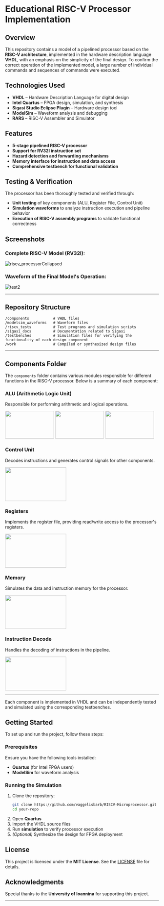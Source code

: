 # Educational RISC-V Processor Implementation  

## Overview
This repository contains a model of a pipelined processor based on the **RISC-V architecture**, implemented in the hardware description language **VHDL**, with an emphasis on the simplicity of the final design.
To confirm the correct operation of the implemented model, a large number of individual commands and sequences of commands were executed.

## Technologies Used  
- **VHDL** – Hardware Description Language for digital design  
- **Intel Quartus** – FPGA design, simulation, and synthesis
- **Sigasi Studio Eclipse Plugin** – Hardware design tool 
- **ModelSim** – Waveform analysis and debugging  
- **RARS** – RISC-V Assembler and Simulator 

## Features  
- **5-stage pipelined RISC-V processor**  
- **Support for RV32I instruction set**  
- **Hazard detection and forwarding mechanisms**  
- **Memory interface for instruction and data access**  
- **Comprehensive testbench for functional validation**  

## Testing & Verification  
The processor has been thoroughly tested and verified through:  
- **Unit testing** of key components (ALU, Register File, Control Unit)  
- **Simulation waveforms** to analyze instruction execution and pipeline behavior  
- **Execution of RISC-V assembly programs** to validate functional correctness  

## Screenshots  

### Complete RISC-V Model (RV32I):  
![riscv_processorCollapsed](https://github.com/user-attachments/assets/639215f8-6ce8-4b68-a552-2734b2b7a43d)

### Waveform of the Final Model's Operation:
![test2](https://github.com/user-attachments/assets/fcbdbaac-c437-4d6d-ac0b-569198e8c105)

---

## Repository Structure  
```
/components           # VHDL files
/modelsim_waveforms   # Waveform files
/riscv_tests          # Test programs and simulation scripts  
/sigasi_docs          # Documentation related to Sigasi
/testbenches          # Simulation files for verifying the functionality of each design component
/work                 # Compiled or synthesized design files
```

---

## Components Folder

The `components` folder contains various modules responsible for different functions in the RISC-V processor. Below is a summary of each component:

### **ALU (Arithmetic Logic Unit)**  
Responsible for performing arithmetic and logical operations.

<img src="https://github.com/user-attachments/assets/8d2a670f-ffe9-4a88-b754-60d9738e7cbb" width="160" height="90"/>  
<img src="https://github.com/user-attachments/assets/f7bd47fe-4e58-4832-816f-ef6602b34d97" width="160" height="90"/>  
<img src="https://github.com/user-attachments/assets/ad8299d1-5101-43ae-9850-c8504408eb76" width="160" height="90"/>

### **Control Unit**  
Decodes instructions and generates control signals for other components.

<img src="https://github.com/user-attachments/assets/ef2e9506-254c-450c-a30c-99c99e6a1314" width="200" height="110"/>

### **Registers**  
Implements the register file, providing read/write access to the processor's registers.

<img src="https://github.com/user-attachments/assets/8917de86-70fc-4ca8-aa76-5ddc21582d72" width="200" height="110"/>

### **Memory**  
Simulates the data and instruction memory for the processor.

<img src="https://github.com/user-attachments/assets/50ebc3e0-f160-4c1f-84aa-9290aa7c5a71" width="200" height="110"/>

### **Instruction Decode**  
Handles the decoding of instructions in the pipeline.

<img src="https://github.com/user-attachments/assets/69dc4108-1de2-4549-ac9b-2ace6a02df64" width="200" height="110"/>

---

Each component is implemented in VHDL and can be independently tested and simulated using the corresponding testbenches.

## Getting Started  
To set up and run the project, follow these steps:  

### Prerequisites  
Ensure you have the following tools installed:  
- **Quartus** (for Intel FPGA users)  
- **ModelSim** for waveform analysis  

### Running the Simulation  
1. Clone the repository:  
   ```sh
   git clone https://github.com/vaggelisbarb/RISCV-Microprocessor.git
   cd your-repo
   ```
2. Open **Quartus**  
3. Import the VHDL source files  
4. Run **simulation** to verify processor execution  
5. *(Optional)* Synthesize the design for FPGA deployment  

## License  
This project is licensed under the **MIT License**. See the [LICENSE](LICENSE) file for details.  

## Acknowledgments  
Special thanks to the **University of Ioannina** for supporting this project.  

---

